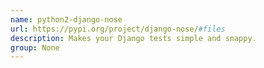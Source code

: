 ```yaml
---
name: python2-django-nose
url: https://pypi.org/project/django-nose/#files
description: Makes your Django tests simple and snappy.
group: None
---
```

